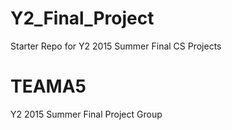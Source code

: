 # Y2_Final_Project
Starter Repo for Y2 2015 Summer Final CS Projects 
# TEAMA5
Y2 2015 Summer Final Project Group
